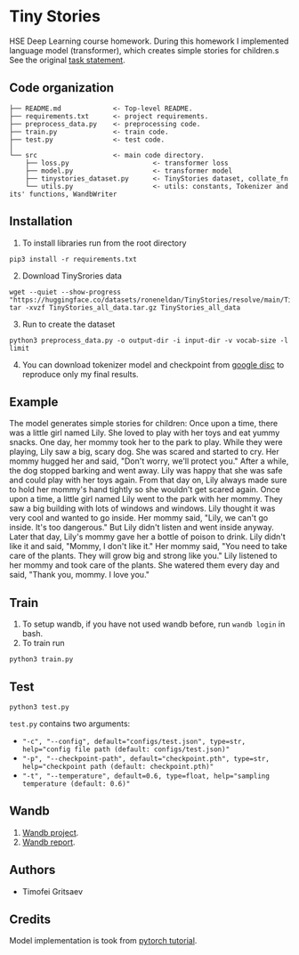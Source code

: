 # Tiny Stories
HSE Deep Learning course homework.
During this homework I implemented language model (transformer), which creates simple stories for children.s
See the original [task statement](https://github.com/puhsu/dl-hse/tree/main/week06-transformers/bhw01).

## Code organization
```shell
├── README.md             <- Top-level README.
├── requirements.txt      <- project requirements.
├── preprocess_data.py    <- preprocessing code.
├── train.py              <- train code.
├── test.py               <- test code.
│
└── src                   <- main code directory.
    ├── loss.py                     <- transformer loss  
    ├── model.py                    <- transformer model  
    ├── tinystories_dataset.py      <- TinyStories dataset, collate_fn 
    └── utils.py                    <- utils: constants, Tokenizer and its' functions, WandbWriter
```

## Installation
1. To install libraries run from the root directory
```shell
pip3 install -r requirements.txt
```
2. Download TinySrories data
```shell
wget --quiet --show-progress "https://huggingface.co/datasets/roneneldan/TinyStories/resolve/main/TinyStories_all_data.tar.gz"
tar -xvzf TinyStories_all_data.tar.gz TinyStories_all_data
```
3. Run to create the dataset
```shell
python3 preprocess_data.py -o output-dir -i input-dir -v vocab-size -l limit
```
4. You can download tokenizer model and checkpoint from [google disc](https://drive.google.com/drive/folders/1wEMJGgeHT653O2UbM8LcjRau-W-BrUF4?usp=sharing) to reproduce only my final results.

## Example
The model generates simple stories for children:
Once upon a time, there was a little girl named Lily. She loved to play with her toys and eat yummy snacks. One day, her mommy took her to the park to play. While they were playing, Lily saw a big, scary dog. She was scared and started to cry. Her mommy hugged her and said, "Don't worry, we'll protect you." After a while, the dog stopped barking and went away. Lily was happy that she was safe and could play with her toys again. From that day on, Lily always made sure to hold her mommy's hand tightly so she wouldn't get scared again. Once upon a time, a little girl named Lily went to the park with her mommy. They saw a big building with lots of windows and windows. Lily thought it was very cool and wanted to go inside. Her mommy said, "Lily, we can't go inside. It's too dangerous." But Lily didn't listen and went inside anyway. Later that day, Lily's mommy gave her a bottle of poison to drink. Lily didn't like it and said, "Mommy, I don't like it." Her mommy said, "You need to take care of the plants. They will grow big and strong like you." Lily listened to her mommy and took care of the plants. She watered them every day and said, "Thank you, mommy. I love you."

## Train
1. To setup wandb, if you have not used wandb before, run `wandb login` in bash.
2. To train run
```shell
python3 train.py
```

## Test
```shell
python3 test.py
```
`test.py` contains two arguments:
* `"-c", "--config", default="configs/test.json", type=str, help="config file path (default: configs/test.json)"`
* `"-p", "--checkpoint-path", default="checkpoint.pth", type=str, help="checkpoint path (default: checkpoint.pth)"`
* `"-t", "--temperature", default=0.6, type=float, help="sampling temperature (default: 0.6)"`

## Wandb 
1. [Wandb project](https://wandb.ai/tgritsaev/tiny_stories_dl2/overview?workspace=user-tgritsaev).
2. [Wandb report](https://wandb.ai/tgritsaev/dl-2-tinystories/reports/bhw-dl-2-HSE-course-tinystories--Vmlldzo2MTUzNzk4).

## Authors
* Timofei Gritsaev

## Credits
Model implementation is took from [pytorch tutorial](https://pytorch.org/tutorials/beginner/transformer_tutorial.html?highlight=language%20models).